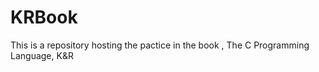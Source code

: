 KRBook
======

This is a repository hosting the pactice in the book , The C Programming Language, K&amp;R